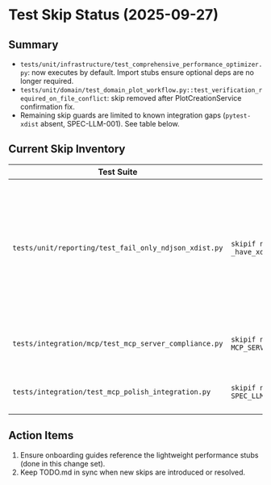 # Test Skip Status (2025-09-27)

## Summary
- `tests/unit/infrastructure/test_comprehensive_performance_optimizer.py`: now executes by default. Import stubs ensure optional deps are no longer required.
- `tests/unit/domain/test_domain_plot_workflow.py::test_verification_required_on_file_conflict`: skip removed after PlotCreationService confirmation fix.
- Remaining skip guards are limited to known integration gaps (`pytest-xdist` absent, SPEC-LLM-001). See table below.

## Current Skip Inventory
| Test Suite | Marker | Reason | Recovery Plan |
|------------|--------|--------|---------------|
| `tests/unit/reporting/test_fail_only_ndjson_xdist.py` | `skipif not _have_xdist()` | Guarded: still auto-bypassed when `pytest-xdist` missing locally, but CI now installs `pytest-xdist` so suite runs there. | None — documentation only. |
| `tests/integration/mcp/test_mcp_server_compliance.py` | `skipif not MCP_SERVER_AVAILABLE` | Pending MCP server harness bootstrap. | Remains open (Priority C); outside current scope. |
| `tests/integration/test_mcp_polish_integration.py` | `skipif not SPEC_LLM_001_COMPLETED` | Feature work still tracked separately. | See TODO.md Priority D. |

## Action Items
1. Ensure onboarding guides reference the lightweight performance stubs (done in this change set).
2. Keep TODO.md in sync when new skips are introduced or resolved.
